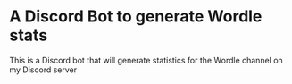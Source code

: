 # A Discord Bot to generate Wordle stats
This is a Discord bot that will generate statistics for the Wordle channel on my Discord server
